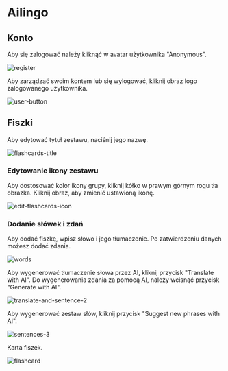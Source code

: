 # Ailingo

## Konto
Aby się zalogować należy kliknąć w avatar użytkownika "Anonymous".

![register](https://github.com/extl0l/ailingo-frontend/assets/73280945/0351bc3b-14d0-4bf6-b3b2-1d147a52b3fb)

Aby zarządzać swoim kontem lub się wylogować, kliknij obraz logo zalogowanego użytkownika.

![user-button](https://github.com/extl0l/ailingo-frontend/assets/73280945/0ae3130c-0143-4e90-bc26-98f86299fedf)

## Fiszki
Aby edytować tytuł zestawu, naciśnij jego nazwę.

![flashcards-title](https://github.com/extl0l/ailingo-frontend/assets/73280945/07c1e33b-7656-4b26-849e-11cee10d38e0)

### Edytowanie ikony zestawu
Aby dostosować kolor ikony grupy, kliknij kółko w prawym górnym rogu tła obrazka.
Kliknij obraz, aby zmienić ustawioną ikonę. 

![edit-flashcards-icon](https://github.com/extl0l/ailingo-frontend/assets/73280945/f35692ab-cb67-4327-984f-f8c9e8beedd3)

### Dodanie słówek i zdań
Aby dodać fiszkę, wpisz słowo i jego tłumaczenie. Po zatwierdzeniu danych możesz dodać zdania.

![words](https://github.com/extl0l/ailingo-frontend/assets/73280945/bc498756-2cc4-447c-9654-6da3ae0adc6c)

Aby wygenerować tłumaczenie słowa przez AI, kliknij przycisk "Translate with AI".
Do wygenerowania zdania za pomocą AI, należy wcisnąć przycisk "Generate with AI".

![translate-and-sentence-2](https://github.com/extl0l/ailingo-frontend/assets/73280945/0dc473e2-34cc-44b7-a0c1-37ec407905c5)

Aby wygenerować zestaw słów, kliknij przycisk "Suggest new phrases with AI".

![sentences-3](https://github.com/extl0l/ailingo-frontend/assets/73280945/7f7d71aa-e386-4349-9d38-8fd5239b6046)

Karta fiszek.

![flashcard](https://github.com/extl0l/ailingo-frontend/assets/73280945/ca2ae18f-850a-47c8-9658-91861108090a)
